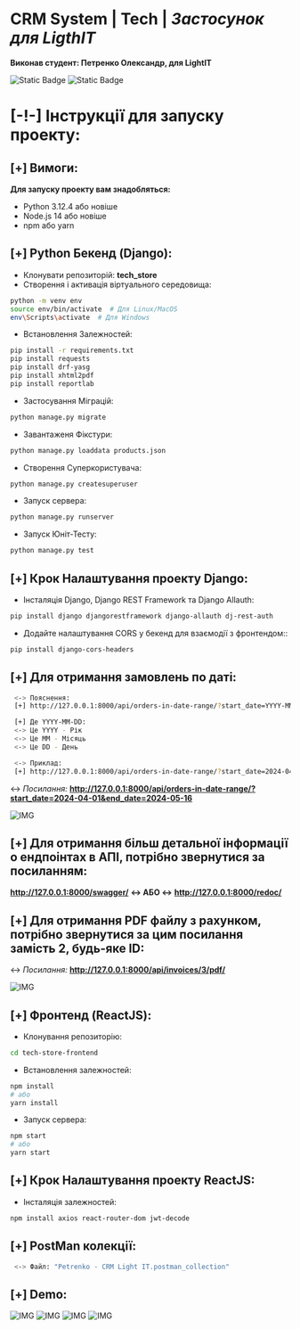 
# CRM System | Tech | _Застосунок для LigthIT_

**Виконав студент: Петренко Олександр, для LightIT**

![Static Badge](https://img.shields.io/badge/with%20a%20django-grey?style=for-the-badge&logo=django)
![Static Badge](https://img.shields.io/badge/with%20a%20js-grey?style=for-the-badge&logo=javascript)

# [-!-] Інструкції для запуску проекту:

## [+] Вимоги:

**Для запуску проекту вам знадобляться:**

- Python 3.12.4 або новіше
- Node.js 14 або новіше
- npm або yarn

## [+] Python Бекенд (Django):

- Клонувати репозиторій: **tech_store**
- Створення і активація віртуального середовища:
```sh
python -m venv env
source env/bin/activate  # Для Linux/MacOS
env\Scripts\activate  # Для Windows
```
- Встановлення Залежностей:
```sh
pip install -r requirements.txt
pip install requests
pip install drf-yasg
pip install xhtml2pdf
pip install reportlab
```
- Застосування Міграцій:
```sh
python manage.py migrate
```
- Завантаженя Фікстури:
```sh
python manage.py loaddata products.json
```
- Створення Суперкористувача:
```sh
python manage.py createsuperuser
```
- Запуск сервера:
```sh
python manage.py runserver
```
- Запуск Юніт-Тесту:
```sh
python manage.py test
```

## [+] Крок Налаштування проекту Django:
- Інсталяція Django, Django REST Framework та Django Allauth:
```sh
pip install django djangorestframework django-allauth dj-rest-auth
```

- Додайте налаштування CORS у бекенд для взаємодії з фронтендом::
```sh
pip install django-cors-headers
```

## [+] Для отримання замовлень по даті:
```sh
 <-> Пояснення:
 [+] http://127.0.0.1:8000/api/orders-in-date-range/?start_date=YYYY-MM-DD&end_date=YYYY-MM-DD

 [+] Де YYYY-MM-DD:
 <-> Це YYYY - Рік
 <-> Це MM - Місяць
 <-> Це DD - День

 <-> Приклад:
 [+] http://127.0.0.1:8000/api/orders-in-date-range/?start_date=2024-04-01&end_date=2024-05-16
```

 <-> _Посилання:_ 
**http://127.0.0.1:8000/api/orders-in-date-range/?start_date=2024-04-01&end_date=2024-05-16**

![IMG](https://i.imgur.com/nJnhbre.png)

## [+] Для отримання більш детальної інформації о ендпоінтах в АПІ, потрібно звернутися за посиланням:

**http://127.0.0.1:8000/swagger/**
**<-> АБО <->**
**http://127.0.0.1:8000/redoc/**

## [+] Для отримання PDF файлу з рахунком, потрібно звернутися за цим посилання замість 2, будь-яке ID:
 <-> _Посилання:_ 
**http://127.0.0.1:8000/api/invoices/3/pdf/**

![IMG](https://i.imgur.com/uBLxvoC.png)

## [+] Фронтенд (ReactJS):

- Клонування репозиторію:
```sh
cd tech-store-frontend
```
- Встановлення залежностей:
```sh
npm install
# або
yarn install
```
- Запуск сервера:
```sh
npm start
# або
yarn start
```

## [+] Крок Налаштування проекту ReactJS:
- Інсталяція залежностей:
```sh
npm install axios react-router-dom jwt-decode
```

## [+] PostMan колекції:
```sh
 <-> Файл: "Petrenko - CRM Light IT.postman_collection"
```

## [+] Demo:
![IMG](https://i.imgur.com/gvShsyF.png)
![IMG](https://i.imgur.com/mPrXRHu.png)
![IMG](https://i.imgur.com/ING0VBN.png)
![IMG](https://i.imgur.com/SUAWtPT.png)